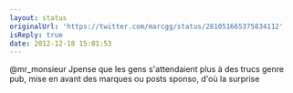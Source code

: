 ```yaml
---
layout: status
originalUrl: 'https://twitter.com/marcgg/status/281051665375834112'
isReply: true
date: 2012-12-18 15:01:53
---
```


@mr_monsieur Jpense que les gens s'attendaient plus à des trucs genre pub, mise en avant des marques ou posts sponso, d'où la surprise
